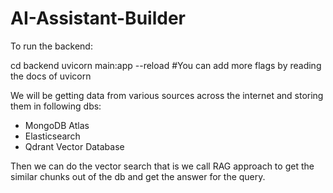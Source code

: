 # AI-Assistant-Builder

To run the backend:

cd backend
uvicorn main:app --reload #You can add more flags by reading the docs of uvicorn

We will be getting data from various sources across the internet and storing them in following dbs:
- MongoDB Atlas
- Elasticsearch
- Qdrant Vector Database

Then we can do the vector search that is we call RAG approach to get the similar chunks out of the db and get the answer for the query.

